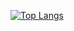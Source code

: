 [![Top Langs](https://github-readme-stats.vercel.app/api/top-langs/?username=noexskid&layout=compact&theme=omni)]()
